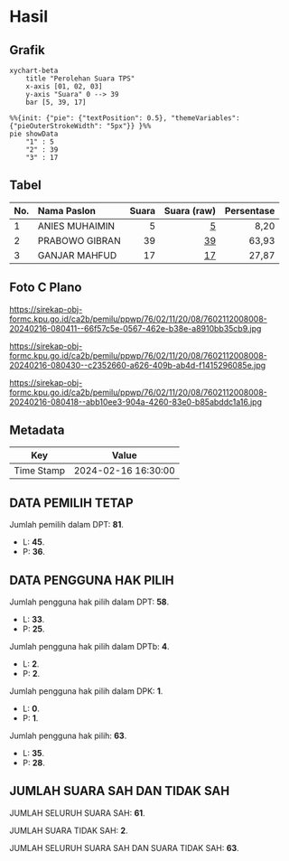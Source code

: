 # Hasil

## Grafik

```mermaid
xychart-beta
    title "Perolehan Suara TPS"
    x-axis [01, 02, 03]
    y-axis "Suara" 0 --> 39
    bar [5, 39, 17]
```

```mermaid
%%{init: {"pie": {"textPosition": 0.5}, "themeVariables": {"pieOuterStrokeWidth": "5px"}} }%%
pie showData
    "1" : 5
    "2" : 39
    "3" : 17
```

## Tabel

| No. | Nama Paslon    | Suara | Suara (raw) | Persentase |
|:--- |:-------------- | -----:| -----------:| ----------:|
| 1   | ANIES MUHAIMIN | 5     | [5][p-1]    | 8,20       |
| 2   | PRABOWO GIBRAN | 39    | [39][p-2]   | 63,93      |
| 3   | GANJAR MAHFUD  | 17    | [17][p-3]   | 27,87      |


[p-1]: https://github.com/gigit-pemilu/pemilu-2024-76-sulawesi-barat/blob/main/pilpres/hitung-suara/sub/76-sulawesi-barat/sub/02-mamuju/sub/11-tommo/sub/2008-kakullasang/sub/008-tps/sub/paslon-1.txt
[p-2]: https://github.com/gigit-pemilu/pemilu-2024-76-sulawesi-barat/blob/main/pilpres/hitung-suara/sub/76-sulawesi-barat/sub/02-mamuju/sub/11-tommo/sub/2008-kakullasang/sub/008-tps/sub/paslon-2.txt
[p-3]: https://github.com/gigit-pemilu/pemilu-2024-76-sulawesi-barat/blob/main/pilpres/hitung-suara/sub/76-sulawesi-barat/sub/02-mamuju/sub/11-tommo/sub/2008-kakullasang/sub/008-tps/sub/paslon-3.txt

## Foto C Plano

https://sirekap-obj-formc.kpu.go.id/ca2b/pemilu/ppwp/76/02/11/20/08/7602112008008-20240216-080411--66f57c5e-0567-462e-b38e-a8910bb35cb9.jpg

https://sirekap-obj-formc.kpu.go.id/ca2b/pemilu/ppwp/76/02/11/20/08/7602112008008-20240216-080430--c2352660-a626-409b-ab4d-f1415296085e.jpg

https://sirekap-obj-formc.kpu.go.id/ca2b/pemilu/ppwp/76/02/11/20/08/7602112008008-20240216-080418--abb10ee3-904a-4260-83e0-b85abddc1a16.jpg


## Metadata

| Key        | Value               |
| ---------- | ------------------- |
| Time Stamp | 2024-02-16 16:30:00 |


## DATA PEMILIH TETAP

Jumlah pemilih dalam DPT: **81**.
 * L: **45**.
 * P: **36**.

## DATA PENGGUNA HAK PILIH

Jumlah pengguna hak pilih dalam DPT: **58**.
 * L: **33**.
 * P: **25**.

Jumlah pengguna hak pilih dalam DPTb: **4**.
 * L: **2**.
 * P: **2**.

Jumlah pengguna hak pilih dalam DPK: **1**.
 * L: **0**.
 * P: **1**.

Jumlah pengguna hak pilih: **63**.
 * L: **35**.
 * P: **28**.

## JUMLAH SUARA SAH DAN TIDAK SAH

JUMLAH SELURUH SUARA SAH: **61**.

JUMLAH SUARA TIDAK SAH: **2**.

JUMLAH SELURUH SUARA SAH DAN SUARA TIDAK SAH: **63**.


